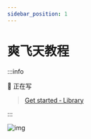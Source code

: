 ```yaml
---
sidebar_position: 1
---
```


#  爽飞天教程

:::info

🚧 正在写

> [Get started ‐ Library ](https://github.com/QIN2DIM/hcaptcha-challenger/wiki/Get-started-‐-Library)

:::



![img](https://r2-datalake.echosec.top/blog-obs/2023/10/e06566e498ebfd9e1fee918f97d3cd4d.gif)

